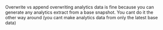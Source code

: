 Overwrite vs append
overwriting analytics data is fine because you can generate any analytics extract from a base snapshot. You cant do it the other way around (you cant make analytics data from only the latest base data)
